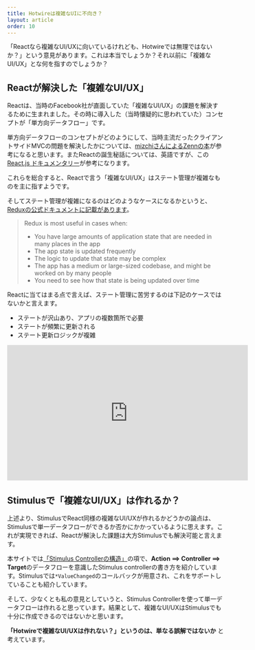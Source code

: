 ```yaml
---
title: Hotwireは複雑なUIに不向き？
layout: article
order: 10
---
```


「Reactなら複雑なUI/UXに向いているけれども、Hotwireでは無理ではないか？」という意見があります。これは本当でしょうか？それ以前に「複雑なUI/UX」とな何を指すのでしょうか？

## Reactが解決した「複雑なUI/UX」

Reactは、当時のFacebook社が直面していた「複雑なUI/UX」の課題を解決するために生まれました。その時に導入した（当時懐疑的に思われていた）コンセプトが「単方向データフロー」です。

単方向データフローのコンセプトがどのようにして、当時主流だったクライアントサイドMVCの問題を解決したかについては、[mizchiさんによるZennの本](https://zenn.dev/mizchi/books/0c55c230f5cc754c38b9/viewer/beedb8d09d19e80b246c)が参考になると思います。またReactの誕生秘話については、英語ですが、この[React.js ドキュメンタリー](https://cult.honeypot.io/originals/react-the-documentary/)が参考になります。

これらを総合すると、Reactで言う「複雑なUI/UX」はステート管理が複雑なものを主に指すようです。

そしてステート管理が複雑になるのはどのようなケースになるかというと、[Reduxの公式ドキュメントに記載があります](https://redux.js.org/faq/general/#when-should-i-use-redux)。

>Redux is most useful in cases when:
>
> * You have large amounts of application state that are needed in many places in the app
> * The app state is updated frequently
> * The logic to update that state may be complex
> * The app has a medium or large-sized codebase, and might be worked on by many people
> * You need to see how that state is being updated over time

Reactに当てはまる点で言えば、ステート管理に苦労するのは下記のケースではないかと言えます。

* ステートが沢山あり、アプリの複数箇所で必要
* ステートが頻繁に更新される
* ステート更新ロジックが複雑

<iframe class="mx-auto" width="560" height="315" src="https://www.youtube.com/embed/8pDqJVdNa44?si=tgWa_U1W0itGa0KX" title="YouTube video player" frameborder="0" allow="accelerometer; autoplay; clipboard-write; encrypted-media; gyroscope; picture-in-picture; web-share" referrerpolicy="strict-origin-when-cross-origin" allowfullscreen></iframe>

## Stimulusで「複雑なUI/UX」は作れるか？

上述より、StimulusでReact同様の複雑なUI/UXが作れるかどうかの論点は、Stimulusで単一データフローができるか否かにかかっているように思えます。これが実現できれば、Reactが解決した課題は大方Stimulusでも解決可能と言えます。

本サイトでは[「Stimulus Controllerの構造」](http://localhost:3000/concepts/stimulus-typical-structure)の項で、**Action ==> Controller ==> Target**のデータフローを意識したStimulus controllerの書き方を紹介しています。Stimulusでは`*ValueChanged`のコールバックが用意され、これをサポートしていることも紹介しています。

そして、少なくとも私の意見としていうと、Stimulus Controllerを使って単一データフローは作れると思っています。結果として、複雑なUI/UXはStimulusでも十分に作成できるのではないかと思います。

**「Hotwireで複雑なUI/UXは作れない？」というのは、単なる誤解ではないか** と考えています。

